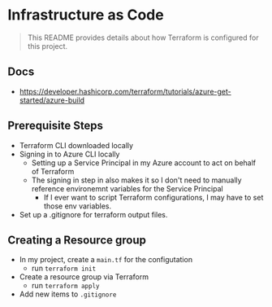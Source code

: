 # Infrastructure as Code

> This README provides details about how Terraform is configured for this project.

## Docs

* https://developer.hashicorp.com/terraform/tutorials/azure-get-started/azure-build

## Prerequisite Steps

* Terraform CLI downloaded locally
* Signing in to Azure CLI locally
	* Setting up a Service Principal in my Azure account to act on behalf of Terraform
	* The signing in step in also makes it so I don't need to manually reference environemnt variables for the Service Principal
		* If I ever want to script Terraform configurations, I may have to set those env variables.
* Set up a .gitignore for terraform output files.


## Creating a Resource group

* In my project, create a `main.tf` for the configutation
	* run `terraform init`
* Create a resource group via Terraform
	* run `terraform apply`
* Add new items to `.gitignore`

